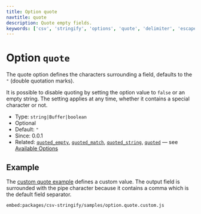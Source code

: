 ```yaml
---
title: Option quote
navtitle: quote
description: Quote empty fields.
keywords: ['csv', 'stringify', 'options', 'quote', 'delimiter', 'escape']
---
```


# Option `quote`

The quote option defines the characters surrounding a field, defaults to the `"` (double quotation marks).

It is possible to disable quoting by setting the option value to `false` or an empty string. The setting applies at any time, whether it contains a special character or not. 

* Type: `string|Buffer|boolean`
* Optional
* Default: `"`
* Since: 0.0.1
* Related: [`quoted_empty`](/stringify/options/quoted_empty/), [`quoted_match`](/stringify/options/quoted_match/), [`quoted_string`](/stringify/options/quoted_string/), [`quoted`](/stringify/options/quoted/)  &mdash; see [Available Options](/stringify/options/#available-options)

## Example

The [custom quote example](https://github.com/adaltas/node-csv/tree/master/packages/csv-stringify/samples/option.quote.custom.js) defines a custom value. The output field is surrounded with the pipe character because it contains a comma which is the default field separator.

`embed:packages/csv-stringify/samples/option.quote.custom.js`
